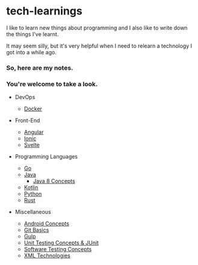 # tech-learnings
I like to learn new things about programming and I also like to write down the things I've learnt. 

It may seem silly, but it's very helpful when I need to relearn a technology I got into a while ago. 

### So, here are my notes.
### You're welcome to take a look.

- DevOps
  - [Docker](/devops/Docker.md)

- Front-End
  - [Angular](/front/angular.md)
  - [Ionic](/front/ionic.md)
  - [Svelte](/front/svelte.md)

- Programming Languages
  - [Go](/languages/Go.md)
  - [Java](/languages/java)
    - [Java 8 Concepts](/languages/java/java_8_concepts.md)
  - [Kotlin](/languages/Kotlin.md)
  - [Python](/languages/python.md)
  - [Rust](/languages/Rust.md)

- Miscellaneous 
  - [Android Concepts](/misc/android_concepts.md)
  - [Git Basics](/misc/git.md)
  - [Gulp](/misc/gulp.md)
  - [Unit Testing Concepts & JUnit](/misc/junit.md)
  - [Software Testing Concepts](/misc/software_testing_concepts.md)
  - [XML Technologies](/misc/xml_technologies.md)
